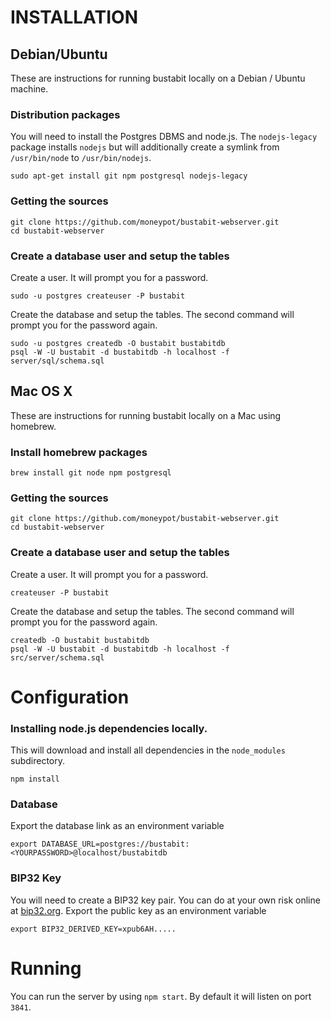 INSTALLATION
============

Debian/Ubuntu
-------------

These are instructions for running bustabit locally on a Debian / Ubuntu machine.

### Distribution packages

You will need to install the Postgres DBMS and node.js. The `nodejs-legacy`
package installs `nodejs` but will additionally create a symlink from
`/usr/bin/node` to `/usr/bin/nodejs`.

    sudo apt-get install git npm postgresql nodejs-legacy

### Getting the sources

    git clone https://github.com/moneypot/bustabit-webserver.git
    cd bustabit-webserver

### Create a database user and setup the tables

Create a user. It will prompt you for a password.

    sudo -u postgres createuser -P bustabit

Create the database and setup the tables. The second command will prompt you
for the password again.

    sudo -u postgres createdb -O bustabit bustabitdb
    psql -W -U bustabit -d bustabitdb -h localhost -f server/sql/schema.sql

Mac OS X
--------

These are instructions for running bustabit locally on a Mac using homebrew.

### Install homebrew packages

    brew install git node npm postgresql

### Getting the sources

    git clone https://github.com/moneypot/bustabit-webserver.git
    cd bustabit-webserver

### Create a database user and setup the tables

Create a user. It will prompt you for a password.

    createuser -P bustabit

Create the database and setup the tables. The second command will prompt you
for the password again.

    createdb -O bustabit bustabitdb
    psql -W -U bustabit -d bustabitdb -h localhost -f src/server/schema.sql


Configuration
=============

### Installing node.js dependencies locally.

This will download and install all dependencies in the `node_modules` subdirectory.

    npm install

### Database

Export the database link as an environment variable

    export DATABASE_URL=postgres://bustabit:<YOURPASSWORD>@localhost/bustabitdb

### BIP32 Key

You will need to create a BIP32 key pair. You can do at your own risk online at [bip32.org](http://bip32.org/). Export the public key as an environment variable

    export BIP32_DERIVED_KEY=xpub6AH.....


Running
=======

You can run the server by using `npm start`. By default it will listen on port `3841`.
